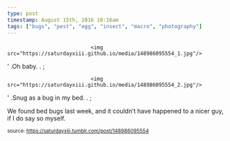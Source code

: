 ```yaml
---
type: post
timestamp: August 15th, 2016 10:16am
tags: ["bugs", "pest", "egg", "insect", "macro", "photography"]
---
```

####


                               <img src="https://saturdayxiii.github.io/media/148986095554_1.jpg"/>
                           

                                                           
' .Oh baby.  . 
;
                                                                                                                           

                               <img src="https://saturdayxiii.github.io/media/148986095554_2.jpg"/>
                           

                                                           
' .Snug as a bug in my bed.  . 
;
                                                                                                                      
We found bed bugs last week, and it couldn’t have happened to a nicer guy, if I do say so myself.
 
                                    
                
                
                
                
                                
<small>source: https://saturdayxiii.tumblr.com/post/148986095554</small>